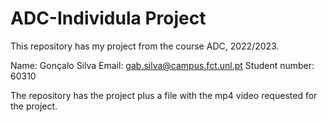 # ADC-Individula Project

This repository has my project from the course ADC, 2022/2023.

Name: Gonçalo Silva
Email: gab.silva@campus.fct.unl.pt
Student number: 60310

The repository has the project plus a file with the mp4 video requested for the project.
